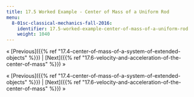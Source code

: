 ```yaml
---
title: 17.5 Worked Example - Center of Mass of a Uniform Rod
menu:
  8-01sc-classical-mechanics-fall-2016:
    identifier: 17.5-worked-example-center-of-mass-of-a-uniform-rod
    weight: 1040
---
```

« [Previous]({{% ref "17.4-center-of-mass-of-a-system-of-extended-objects" %}}) | [Next]({{% ref "17.6-velocity-and-acceleration-of-the-center-of-mass" %}}) »

« [Previous]({{% ref "17.4-center-of-mass-of-a-system-of-extended-objects" %}}) | [Next]({{% ref "17.6-velocity-and-acceleration-of-the-center-of-mass" %}}) »